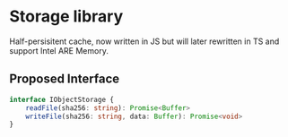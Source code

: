 Storage library
===

Half-persisitent cache, now written in JS but
will later rewritten in TS and support Intel
ARE Memory.

Proposed Interface
---

```typescript
interface IObjectStorage {
    readFile(sha256: string): Promise<Buffer>
    writeFile(sha256: string, data: Buffer): Promise<void>
}
```
